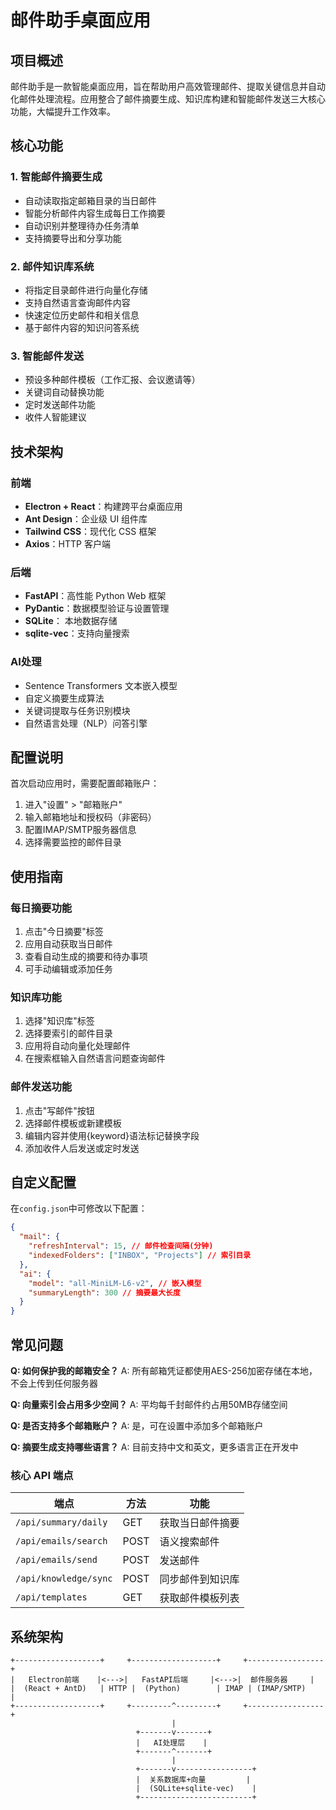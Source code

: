 # 邮件助手桌面应用

## 项目概述

邮件助手是一款智能桌面应用，旨在帮助用户高效管理邮件、提取关键信息并自动化邮件处理流程。应用整合了邮件摘要生成、知识库构建和智能邮件发送三大核心功能，大幅提升工作效率。


## 核心功能

### 1. 智能邮件摘要生成
- 自动读取指定邮箱目录的当日邮件
- 智能分析邮件内容生成每日工作摘要
- 自动识别并整理待办任务清单
- 支持摘要导出和分享功能

### 2. 邮件知识库系统
- 将指定目录邮件进行向量化存储
- 支持自然语言查询邮件内容
- 快速定位历史邮件和相关信息
- 基于邮件内容的知识问答系统

### 3. 智能邮件发送
- 预设多种邮件模板（工作汇报、会议邀请等）
- 关键词自动替换功能
- 定时发送邮件功能
- 收件人智能建议

## 技术架构

### 前端
- **Electron + React**：构建跨平台桌面应用
- **Ant Design**：企业级 UI 组件库
- **Tailwind CSS**：现代化 CSS 框架
- **Axios**：HTTP 客户端

### 后端
- **FastAPI**：高性能 Python Web 框架
- **PyDantic**：数据模型验证与设置管理
- **SQLite**： 本地数据存储 
- **sqlite-vec**：支持向量搜索

### AI处理
- Sentence Transformers 文本嵌入模型
- 自定义摘要生成算法
- 关键词提取与任务识别模块
- 自然语言处理（NLP）问答引擎

## 配置说明

首次启动应用时，需要配置邮箱账户：
1. 进入"设置" > "邮箱账户"
2. 输入邮箱地址和授权码（非密码）
3. 配置IMAP/SMTP服务器信息
4. 选择需要监控的邮件目录

## 使用指南

### 每日摘要功能
1. 点击"今日摘要"标签
2. 应用自动获取当日邮件
3. 查看自动生成的摘要和待办事项
4. 可手动编辑或添加任务

### 知识库功能
1. 选择"知识库"标签
2. 选择要索引的邮件目录
3. 应用将自动向量化处理邮件
4. 在搜索框输入自然语言问题查询邮件

### 邮件发送功能
1. 点击"写邮件"按钮
2. 选择邮件模板或新建模板
3. 编辑内容并使用{keyword}语法标记替换字段
4. 添加收件人后发送或定时发送

## 自定义配置

在`config.json`中可修改以下配置：
```json
{
  "mail": {
    "refreshInterval": 15, // 邮件检查间隔(分钟)
    "indexedFolders": ["INBOX", "Projects"] // 索引目录
  },
  "ai": {
    "model": "all-MiniLM-L6-v2", // 嵌入模型
    "summaryLength": 300 // 摘要最大长度
  }
}
```

## 常见问题

**Q: 如何保护我的邮箱安全？**
A: 所有邮箱凭证都使用AES-256加密存储在本地，不会上传到任何服务器

**Q: 向量索引会占用多少空间？**
A: 平均每千封邮件约占用50MB存储空间

**Q: 是否支持多个邮箱账户？**
A: 是，可在设置中添加多个邮箱账户

**Q: 摘要生成支持哪些语言？**
A: 目前支持中文和英文，更多语言正在开发中

### 核心 API 端点

| 端点 | 方法 | 功能 |
|------|------|------|
| `/api/summary/daily` | GET | 获取当日邮件摘要 |
| `/api/emails/search` | POST | 语义搜索邮件 |
| `/api/emails/send` | POST | 发送邮件 |
| `/api/knowledge/sync` | POST | 同步邮件到知识库 |
| `/api/templates` | GET | 获取邮件模板列表 |

## 系统架构

```
+-------------------+     +-------------------+     +-----------------+
|   Electron前端    |<--->|   FastAPI后端     |<--->|  邮件服务器     |
|  (React + AntD)   | HTTP |  (Python)        | IMAP | (IMAP/SMTP)    |
+-------------------+     +---------^---------+     +-----------------+
                                    |
                            +-------v-------+
                            |   AI处理层    |
                            +-------^-------+
                                    |
                            +-------v-----------------+
                            |  关系数据库+向量         |
                            |  (SQLite+sqlite-vec)    |
                            +-------------------------+
```
